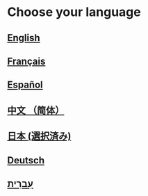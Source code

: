 # Choose your language
## [English](https://squibbywastaken.gq)
## [Français](https://squibbywastaken.gq/fr/indice.html)
## [Español](https://squibbywastaken.gq/es/indice.html)
## [中文 （简体）](https://squibbywastaken.gq/zh/indexzh.html)
## [日本 (選択済み)](https://squibbywastaken.gq/jp/indexjp.html)
## [Deutsch](https://squibbywastaken.gq/de/index.html)
## [עִברִית](https://squibbywastaken.gq/he/indexhe.html)